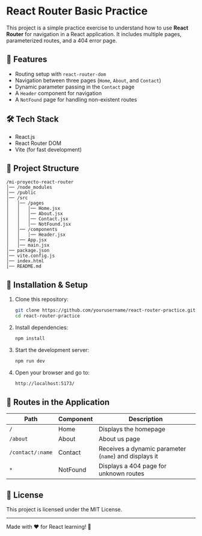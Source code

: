 # React Router Basic Practice

This project is a simple practice exercise to understand how to use **React Router** for navigation in a React application. It includes multiple pages, parameterized routes, and a 404 error page.

## 📌 Features
- Routing setup with `react-router-dom`
- Navigation between three pages (`Home`, `About`, and `Contact`)
- Dynamic parameter passing in the `Contact` page
- A `Header` component for navigation
- A `NotFound` page for handling non-existent routes

## 🛠 Tech Stack
- React.js
- React Router DOM
- Vite (for fast development)

## 📂 Project Structure
```
/mi-proyecto-react-router
│── /node_modules
│── /public
│── /src
│   │── /pages
│   │   │── Home.jsx
│   │   │── About.jsx
│   │   │── Contact.jsx
│   │   │── NotFound.jsx
│   │── /components
│   │   │── Header.jsx
│   │── App.jsx
│   │── main.jsx
│── package.json
│── vite.config.js
│── index.html
│── README.md
```

## 🚀 Installation & Setup
1. Clone this repository:
   ```sh
   git clone https://github.com/yourusername/react-router-practice.git
   cd react-router-practice
   ```
2. Install dependencies:
   ```sh
   npm install
   ```
3. Start the development server:
   ```sh
   npm run dev
   ```
4. Open your browser and go to:
   ```sh
   http://localhost:5173/
   ```

## 📄 Routes in the Application
| Path              | Component  | Description |
|------------------|------------|-------------|
| `/`              | Home       | Displays the homepage |
| `/about`         | About      | About us page |
| `/contact/:name` | Contact    | Receives a dynamic parameter (`name`) and displays it |
| `*`              | NotFound   | Displays a 404 page for unknown routes |

## 📜 License
This project is licensed under the MIT License.

---

Made with ❤️ for React learning! 🚀

